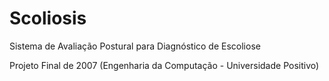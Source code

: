 # Scoliosis
Sistema de Avaliação Postural para Diagnóstico de Escoliose

Projeto Final de 2007 (Engenharia da Computação - Universidade Positivo)
